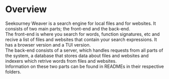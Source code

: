 # Overview

Seekourney Weaver is a search engine for local files and for websites. It consists of two main parts; the front-end and the back-end.   
The front-end is where you search for words, function signatures, etc and recive a list of files and websites that contain your search expressions. It has a browser version and a TUI version.   
The back-end consists of a server, which handles requests from all parts of the system, a database that stores data about files and websites and indexers which retrive words from files and websites.   
Information on these two parts can be found in READMEs in their respective folders.
